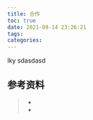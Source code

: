 ```yaml
---
title: 合作
toc: true
date: 2021-09-14 23:26:21
tags:
categories:
---
```


lky
sdasdasd


## 参考资料
> - []()
> - []()
